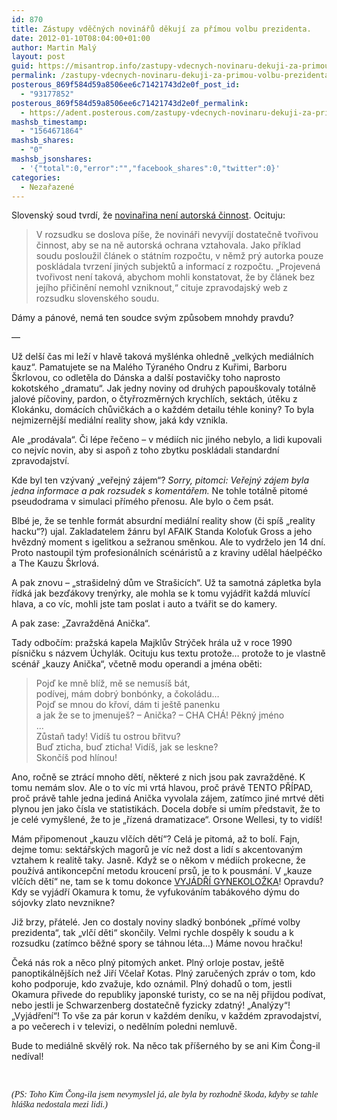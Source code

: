 ```yaml
---
id: 870
title: Zástupy vděčných novinářů děkují za přímou volbu prezidenta.
date: 2012-01-10T08:04:00+01:00
author: Martin Malý
layout: post
guid: https://misantrop.info/zastupy-vdecnych-novinaru-dekuji-za-primou-volbu-prezidenta/
permalink: /zastupy-vdecnych-novinaru-dekuji-za-primou-volbu-prezidenta/
posterous_869f584d59a8506ee6c71421743d2e0f_post_id:
  - "93177852"
posterous_869f584d59a8506ee6c71421743d2e0f_permalink:
  - https://adent.posterous.com/zastupy-vdecnych-novinaru-dekuji-za-primou-vo
mashsb_timestamp:
  - "1564671864"
mashsb_shares:
  - "0"
mashsb_jsonshares:
  - '{"total":0,"error":"","facebook_shares":0,"twitter":0}'
categories:
  - Nezařazené
---
```

Slovenský soud tvrdí, že [novinařina není autorská činnost](https://aktualne.centrum.cz/zahranici/evropa/clanek.phtml?id=728116). Ocituju:

<blockquote class="posterous_medium_quote">
  <p>
    V rozsudku se doslova píše, že novináři nevyvíjí dostatečně tvořivou činnost, aby se na ně autorská ochrana vztahovala. Jako příklad soudu posloužil článek o státním rozpočtu, v němž prý autorka pouze poskládala tvrzení jiných subjektů a informací z rozpočtu. &#8222;Projevená tvořivost není taková, abychom mohli konstatovat, že by článek bez jejího přičinění nemohl vzniknout,&#8220; cituje zpravodajský web z rozsudku slovenského soudu.
  </p>
</blockquote>

Dámy a pánové, nemá ten soudce svým způsobem mnohdy pravdu?

&#8212;

Už delší čas mi leží v hlavě taková myšlénka ohledně &#8222;velkých mediálních kauz&#8220;. Pamatujete se na Malého Týraného Ondru z Kuřimi, Barboru Škrlovou, co odletěla do Dánska a další postavičky toho naprosto kokotského &#8222;dramatu&#8220;. Jak jedny noviny od druhých papouškovaly totálně jalové píčoviny, pardon, o čtyřrozměrných krychlích, sektách, útěku z Klokánku, domácích chůvičkách a o každém detailu téhle koniny? To byla nejmizernější mediální reality show, jaká kdy vznikla.

Ale &#8222;prodávala&#8220;. Či lépe řečeno &#8211; v médiích nic jiného nebylo, a lidi kupovali co nejvíc novin, aby si aspoň z toho zbytku poskládali standardní zpravodajství.

Kde byl ten vzývaný &#8222;veřejný zájem&#8220;? _Sorry, pitomci: Veřejný zájem byla jedna informace a pak rozsudek s komentářem._ Ne tohle totálně pitomé pseudodrama v simulaci přímého přenosu. Ale bylo o čem psát.

Blbé je, že se tenhle formát absurdní mediální reality show (či spíš &#8222;reality hacku&#8220;?) ujal. Zakladatelem žánru byl AFAIK Standa Koloťuk Gross a jeho hvězdný moment s igelitkou a sežranou směnkou. Ale to vydrželo jen 14 dní. Proto nastoupil tým profesionálních scénáristů a z kraviny udělal háelpéčko a The Kauzu Škrlová.

A pak znovu &#8211; &#8222;strašidelný dům ve Strašicích&#8220;. Už ta samotná zápletka byla řídká jak bezďákovy trenýrky, ale mohla se k tomu vyjádřit každá mluvící hlava, a co víc, mohli jste tam poslat i auto a tvářit se do kamery.

A pak zase: &#8222;Zavražděná Anička&#8220;.

Tady odbočím: pražská kapela Majklův Strýček hrála už v roce 1990 písničku s názvem Úchylák. Ocituju kus textu protože&#8230; protože to je vlastně scénář &#8222;kauzy Anička&#8220;, včetně modu operandi a jména oběti:

<blockquote class="posterous_medium_quote">
  <p>
    Pojď ke mně blíž, mě se nemusíš bát,<br />podívej, mám dobrý bonbónky, a čokoládu&#8230;<br />Pojď se mnou do křoví, dám ti ještě panenku<br />a jak že se to jmenuješ? &#8211; Anička? &#8211; CHA CHÁ! Pěkný jméno<br />&#8230;<br />Zůstaň tady! Vidíš tu ostrou břitvu?<br />Buď zticha, buď zticha! Vidíš, jak se leskne?<br />Skončíš pod hlínou!
  </p>
</blockquote>

Ano, ročně se ztrácí mnoho dětí, některé z nich jsou pak zavražděné. K tomu nemám slov. Ale o to víc mi vrtá hlavou, proč právě TENTO PŘÍPAD, proč právě tahle jedna jediná Anička vyvolala zájem</a>, zatímco jiné mrtvé děti plynou jen jako čísla ve statistikách. Docela dobře si umím představit, že to je celé vymyšlené, že to je &#8222;řízená dramatizace&#8220;. Orsone Wellesi, ty to vidíš!

Mám připomenout &#8222;kauzu vlčích dětí&#8220;? Celá je pitomá, až to bolí. Fajn, dejme tomu: sektářských magorů je víc než dost a lidí s akcentovaným vztahem k realitě taky. Jasně. Když se o někom v médiích prokecne, že používá antikoncepční metodu kroucení prsů, je to k pousmání. V &#8222;kauze vlčích dětí&#8220; ne, tam se k tomu dokonce [VYJÁDŘÍ GYNEKOLOŽKA](https://ona.idnes.cz/krouzive-pohyby-prsou-poceti-zabranit-nemuzou-rika-gynekolozka-phw-/zdravi.aspx?c=A120104_120818_zdravi_job)! Opravdu? Kdy se vyjádří Okamura k tomu, že vyfukováním tabákového dýmu do sójovky zlato nevznikne?

Již brzy, přátelé. Jen co dostaly noviny sladký bonbónek &#8222;přímé volby prezidenta&#8220;, tak &#8222;vlčí děti&#8220; skončily. Velmi rychle dospěly k soudu a k rozsudku (zatímco běžné spory se táhnou léta&#8230;) Máme novou hračku!

Čeká nás rok a něco plný pitomých anket. Plný orloje postav, ještě panoptikálnějších než Jiří Včelař Kotas. Plný zaručených zpráv o tom, kdo koho podporuje, kdo zvažuje, kdo oznámil. Plný dohadů o tom, jestli Okamura přivede do republiky japonské turisty, co se na něj přijdou podívat, nebo jestli je Schwarzenberg dostatečně fyzicky zdatný! &#8222;Analýzy&#8220;! &#8222;Vyjádření&#8220;! To vše za pár korun v každém deníku, v každém zpravodajství, a po večerech i v televizi, o nedělním poledni nemluvě.

Bude to mediálně skvělý rok. Na něco tak příšerného by se ani Kim Čong-il nedíval!

 

_<span style="font-family: mceinline">(PS: Toho Kim Čong-ila jsem nevymyslel já, ale byla by rozhodně škoda, kdyby se tahle hláška nedostala mezi lidi.)</span>_